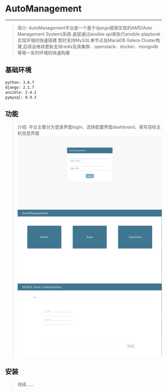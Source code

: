 # AutoManagement

------

> 简介: AutoManagement平台是一个基于django框架实现的AMS(Auto Management System)系统.底层通过ansible api来执行ansible-playbook实现环境的快速搭建.暂时支持MySQL单节点及MariaDB Galera Cluster构建,后续会继续更新支持redis及其集群、openstack、docker、mongodb等等一系列环境的快速构建  

## 基础环境
```
python: 3.6.7
django: 2.1.7
ansible: 2.4.1
pymysql: 0.9.3
```

## 功能
> 介绍: 平台主要分为登录界面login、选择配置界面dashboard、填写目标主机信息界面
![login](https://github.com/Liupinz/markdown_pictures/blob/master/login.png)
![dashboard](https://github.com/Liupinz/markdown_pictures/blob/master/dashboard.png)
![install](https://github.com/Liupinz/markdown_pictures/blob/master/install.png)

## 安装
> 待续......
